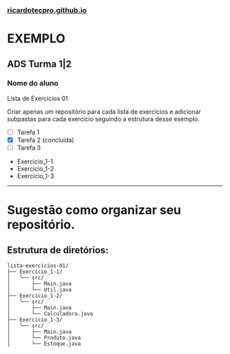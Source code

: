 ### [ricardotecpro.github.io](https://ricardotecpro.github.io/)

# EXEMPLO
## ADS Turma 1|2
### Nome do aluno

Lista de Exercícios 01

Criar apenas um repositório para cada lista de exercícios e adicionar subpastas para cada exercício seguindo a estrutura desse exemplo.

- [ ] Tarefa 1
- [x] Tarefa 2 (concluída)
- [ ] Tarefa 3

- Exercicio_1-1
- Exercicio_1-2
- Exercicio_1-3

---

# Sugestão como organizar seu repositório.

## Estrutura de diretórios:

```
lista-exercicios-01/
├── Exercicio_1-1/
│   └── src/
│       ├── Main.java
│       └── Util.java
├── Exercicio_1-2/
│   └── src/
│       ├── Main.java
│       └── Calculadora.java
├── Exercicio_1-3/
│   └── src/
│       ├── Main.java
│       └── Produto.java
│       └── Estoque.java
```
